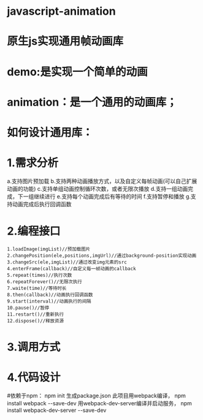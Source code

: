 # javascript-animation
# 原生js实现通用帧动画库
# demo:是实现一个简单的动画

# animation：是一个通用的动画库；
# 如何设计通用库：
# 1.需求分析
   a.支持图片预加载
   b.支持两种动画播放方式，以及自定义每帧动画(可以自己扩展动画的功能)
   c.支持单组动画控制循环次数，或者无限次播放
   d.支持一组动画完成，下一组继续进行
   e.支持每个动画完成后有等待的时间
   f.支持暂停和播放
   g.支持动画完成后执行回调函数
# 2.编程接口
    1.loadImage(imgList)//预加载图片
    2.changePosition(ele,positions,imgUrl)//通过background-position实现动画
    3.changeSrc(ele,imgList)//通过改变img元素的src
    4.enterFrame(callback)//自定义每一帧动画的callback
    5.repeat(times)//执行次数
    6.repeatForever()//无限次执行
    7.waite(time)//等待时长
    8.then(callback)//动画执行回调函数
    9.start(interval)//动画执行的间隔
    10.pause()//暂停
    11.restart()//重新执行
    12.dispose()//释放资源
# 3.调用方式
# 4.代码设计

#依赖于npm：
npm init 生成package.json
此项目用webpack编译，
npm install webpack --save-dev
用webpack-dev-server编译并启动服务，
npm install webpack-dev-server --save-dev
